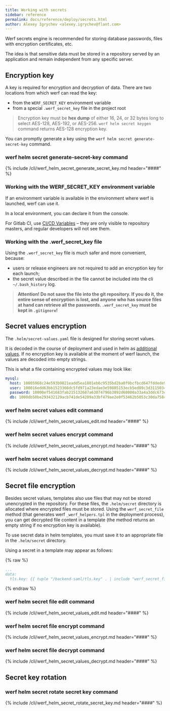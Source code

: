 ```yaml
---
title: Working with secrets
sidebar: reference
permalink: docs/reference/deploy/secrets.html
author: Alexey Igrychev <alexey.igrychev@flant.com>
---
```


Werf secrets engine is recommended for storing database passwords, files with encryption certificates, etc.

The idea is that sensitive data must be stored in a repository served by an application and remain independent from any specific server.

## Encryption key

A key is required for encryption and decryption of data. There are two locations from which werf can read the key:
* from the `WERF_SECRET_KEY` environment variable
* from a special `.werf_secret_key` file in the project root

> Encryption key must be **hex dump** of either 16, 24, or 32 bytes long to select AES-128, AES-192, or AES-256. `werf helm secret keygen` command returns AES-128 encryption key.

You can promptly generate a key using the `werf helm secret generate-secret-key` command.

### werf helm secret generate-secret-key command

{% include /cli/werf_helm_secret_generate_secret_key.md header="####" %}

### Working with the WERF_SECRET_KEY environment variable

If an environment variable is available in the environment where werf is launched, werf can use it.

In a local environment, you can declare it from the console.

For Gitlab CI, use [CI/CD Variables](https://docs.gitlab.com/ee/ci/variables/#variables) – they are only visible to repository masters, and regular developers will not see them.

### Working with the .werf_secret_key file

Using the `.werf_secret_key` file is much safer and more convenient, because:
* users or release engineers are not required to add an encryption key for each launch;
* the secret value described in the file cannot be included into the cli `~/.bash_history` log.

> **Attention! Do not save the file into the git repository. If you do it, the entire sense of encryption is lost, and anyone who has source files at hand can retrieve all the passwords. `.werf_secret_key` must be kept in `.gitignore`!**

## Secret values encryption

The `.helm/secret-values.yaml` file is designed for storing secret values.

It is decoded in the course of deployment and used in helm as [additional values](https://github.com/kubernetes/helm/blob/master/docs/chart_template_guide/values_files.md). If no encryption key is available at the moment of werf launch, the values are decoded into empty strings.

This is what a file containing encrypted values may look like:
```yaml
mysql:
  host: 10005968c24e593b9821eadd5ea1801eb6c9535bd2ba0f9bcfbcd647fddede9da0bf6e13de83eb80ebe3cad4
  user: 100016edd63bb1523366dc5fd971a23edae3e59885153ecb5ed89c3d31150349a4ff786760c886e5c0293990
  password: 10000ef541683fab215132687a63074796b3892d68000a33a4a3ddc673c3f4de81990ca654fca0130f17
  db: 1000db50be293432129acb741de54209a33bf479ae2e0f53462b5053c30da7584e31a589f5206cfa4a8e249d20
```

### werf helm secret values edit command

{% include /cli/werf_helm_secret_values_edit.md header="####" %}

### werf helm secret values encrypt command

{% include /cli/werf_helm_secret_values_encrypt.md header="####" %}

### werf helm secret values decrypt command

{% include /cli/werf_helm_secret_values_decrypt.md header="####" %}

## Secret file encryption

Besides secret values, templates also use files that may not be stored unencrypted in the repository. For these files, the `.helm/secret` directory is allocated where encrypted files must be stored. Using the `werf_secret_file` method (that generates werf `_werf_helpers.tpl` in the deployment process), you can get decrypted file content in a template (the method returns an empty string if no encryption key is available).

To use secret data in helm templates, you must save it to an appropriate file in the `.helm/secret` directory.

Using a secret in a template may appear as follows:

{% raw %}
```yaml
...
data:
  tls.key: {{ tuple "/backend-saml/tls.key" . | include "werf_secret_file" | b64enc }}
```
{% endraw %}

### werf helm secret file edit command

{% include /cli/werf_helm_secret_values_edit.md header="####" %}

### werf helm secret file encrypt command

{% include /cli/werf_helm_secret_values_encrypt.md header="####" %}

### werf helm secret file decrypt command

{% include /cli/werf_helm_secret_values_decrypt.md header="####" %}

## Secret key rotation

### werf helm secret rotate secret key command

{% include /cli/werf_helm_secret_rotate_secret_key.md header="####" %}
